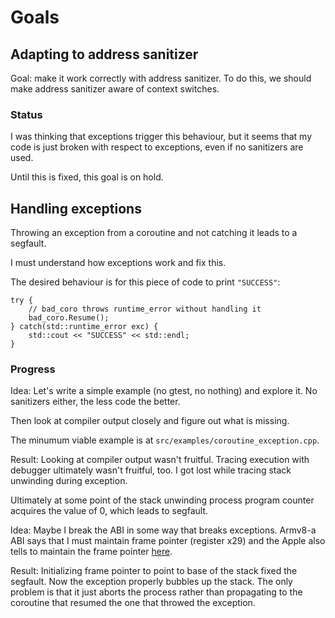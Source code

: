 # Goals

## Adapting to address sanitizer

Goal: make it work correctly with address sanitizer. To do this, we should make address sanitizer aware of context switches.

### Status

I was thinking that exceptions trigger this behaviour, but it seems that my code is just broken with respect to exceptions, even if no sanitizers are used.

Until this is fixed, this goal is on hold.

## Handling exceptions

Throwing an exception from a coroutine and not catching it leads to a segfault.

I must understand how exceptions work and fix this.

The desired behaviour is for this piece of code to print `"SUCCESS"`:

```
try {
    // bad_coro throws runtime_error without handling it
    bad_coro.Resume();
} catch(std::runtime_error exc) {
    std::cout << "SUCCESS" << std::endl;
}
```

### Progress

Idea: Let's write a simple example (no gtest, no nothing) and explore it.
No sanitizers either, the less code the better.

Then look at compiler output closely and figure out what is missing.

The minumum viable example is at `src/examples/coroutine_exception.cpp`.

Result: Looking at compiler output wasn't fruitful. Tracing execution with
debugger ultimately wasn't fruitful, too. I got lost while tracing stack
unwinding during exception.

Ultimately at some point of the stack unwinding process program counter
acquires the value of 0, which leads to segfault.

Idea: Maybe I break the ABI in some way that breaks exceptions. Armv8-a ABI says
that I must maintain frame pointer (register x29) and the Apple also tells to
maintain the frame pointer [here](https://developer.apple.com/documentation/xcode/writing-arm64-code-for-apple-platforms).

Result: Initializing frame pointer to point to base of the stack fixed the
segfault. Now the exception properly bubbles up the stack. The only problem is
that it just aborts the process rather than propagating to the coroutine that
resumed the one that throwed the exception.
